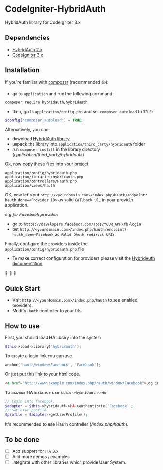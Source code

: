 # CodeIgniter-HybridAuth
HybridAuth library for CodeIgniter 3.x

## Dependencies
- [HybridAuth 2.x](https://github.com/hybridauth/hybridauth)
- [CodeIgniter 3.x](https://www.codeigniter.com)

## Installation
If you're familiar with [composer](https://getcomposer.org) (recommended :+1:):
- go to `application` and run the following command:
```
composer require hybridauth/hybridauth
```
- then, go to `application/config.php` and set `composer_autoload` to `TRUE`:
```php
$config['composer_autoload'] = TRUE;
```
Alternatively, you can:
- download [HybridAuth library](https://github.com/hybridauth/hybridauth/releases)
- unpack the library into `application/third_party/hybridauth` folder
- run `composer install` in the library directory (_application/third_party/hybridauth_)

Ok, now copy these files into your project:
```
application/config/hybridauth.php
application/libraries/Hybridauth.php
application/controllers/Hauth.php
application/views/hauth
```

OK, now let's put `http://<yourdomain.com>/index.php/hauth/endpoint?hauth_done=<Provider ID>` as valid `Callback URL` in your provider application.

_e.g for Facebook provider:_
- go to `https://developers.facebook.com/apps/YOUR_APP/fb-login`
- put `http://<yourdomain.com>/index.php/hauth/endpoint?hauth_done=Facebook` as `Valid OAuth redirect URIs`

Finally, configure the providers inside the `application/config/hybridauth.php` file
- To make correct configuration for providers please visit the [HybridAuth documentation](https://hybridauth.github.io/hybridauth)

:tada: :tada: :tada:

## Quick Start
- Visit `http://<yourdomain.com>/index.php/hauth` to see enabled providers.
- Modify `Hauth` controller to your fits.

## How to use
First, you should load HA library into the system
```php
$this->load->library('hybridauth');
```
To create a login link you can use
```php
anchor('hauth/window/Facebook', 'Facebook');
```
Or just put this link to your html code.
```html
<a href="http://www.example.com/index.php/hauth/window/Facebook">Log in with Facebook</a>
```
To access HA instance use `$this->hybridauth->HA`
```php
// Login into facebook.
$adapter = $this->hybridauth->HA->authenticate('Facebook');
// Get user profile.
$profile = $adapter->getUserProfile();
```

It's recommended to use Hauth controller (_/index.php/hauth_).

## To be done
- [ ] Add support for HA 3.x
- [ ] Add more demos / examples
- [ ] Integrate with other libraries which provide User System.
